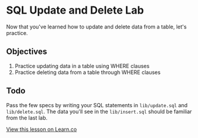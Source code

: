 

# SQL Update and Delete Lab

Now that you've learned how to update and delete data from a table, let's practice.

## Objectives

1. Practice updating data in a table using WHERE clauses
2. Practice deleting data from a table through WHERE clauses

## Todo

Pass the few specs by writing your SQL statements in `lib/update.sql` and `lib/delete.sql`. The data you'll see in the `lib/insert.sql` should be familiar from the last lab.

<a href='https://learn.co/lessons/sql-update-delete-lab' data-visibility='hidden'>View this lesson on Learn.co</a>
